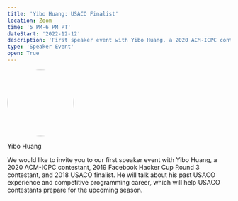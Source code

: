 ```yaml
---
title: 'Yibo Huang: USACO Finalist'
location: Zoom
time: '5 PM-6 PM PT'
dateStart: '2022-12-12'
description: 'First speaker event with Yibo Huang, a 2020 ACM-ICPC contestant, 2019 Facebook Hacker Cup Round 3 contestant, and 2018 USACO finalist.'
type: 'Speaker Event'
open: True
---
```


<img src="/images/events/yibo.png" height="150" style="margin-right: 10px; border-radius: 50%;">

Yibo Huang

We would like to invite you to our first speaker event with Yibo Huang, a 2020 ACM-ICPC contestant, 2019 Facebook Hacker Cup Round 3 contestant, and 2018 USACO finalist. He will talk about his past USACO experience and competitive programming career, which will help USACO contestants prepare for the upcoming season.
